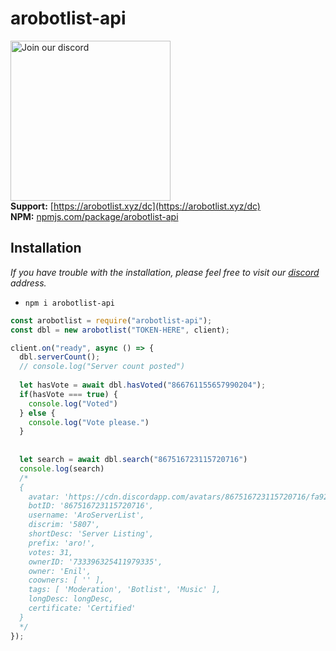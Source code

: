 # arobotlist-api
<a href="https://arobotlist.xyz/dc" target="_blank"><img src="https://img.devsforum.net/tr/img/h1Z2X3.png" alt="Join our discord" width="256"></a><br>
**Support:** [https://arobotlist.xyz/dc](https://arobotlist.xyz/dc) <br>
**NPM:** [npmjs.com/package/arobotlist-api](https://www.npmjs.com/package/arobotlist-api)<br>

## Installation
*If you have trouble with the installation, please feel free to visit our [discord](https://arobotlist.xyz/dc) address.*
- `npm i arobotlist-api`

```js
const arobotlist = require("arobotlist-api");
const dbl = new arobotlist("TOKEN-HERE", client);

client.on("ready", async () => {
  dbl.serverCount();
  // console.log("Server count posted")
  
  let hasVote = await dbl.hasVoted("866761155657990204");
  if(hasVote === true) {
    console.log("Voted")
  } else {
    console.log("Vote please.")
  }
  
  
  let search = await dbl.search("867516723115720716")
  console.log(search)
  /*
  {
    avatar: 'https://cdn.discordapp.com/avatars/867516723115720716/fa929b253dc99dd5770b2c22d11dd26f.webp',
    botID: '867516723115720716',
    username: 'AroServerList',
    discrim: '5807',
    shortDesc: 'Server Listing',
    prefix: 'aro!',
    votes: 31,
    ownerID: '733396325411979335',
    owner: 'Enil',
    coowners: [ '' ],
    tags: [ 'Moderation', 'Botlist', 'Music' ],
    longDesc: longDesc,
    certificate: 'Certified'
  }
  */
});
```

